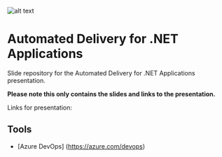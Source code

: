 ![alt text](http://lozanotek.com/images/logo.gif "Created by Lozanotek, Inc.")
# Automated Delivery for .NET Applications
Slide repository for the Automated Delivery for .NET Applications presentation. 

**Please note this only contains the slides and links to the presentation.**

Links for presentation:

## Tools
* [Azure DevOps] (https://azure.com/devops)
